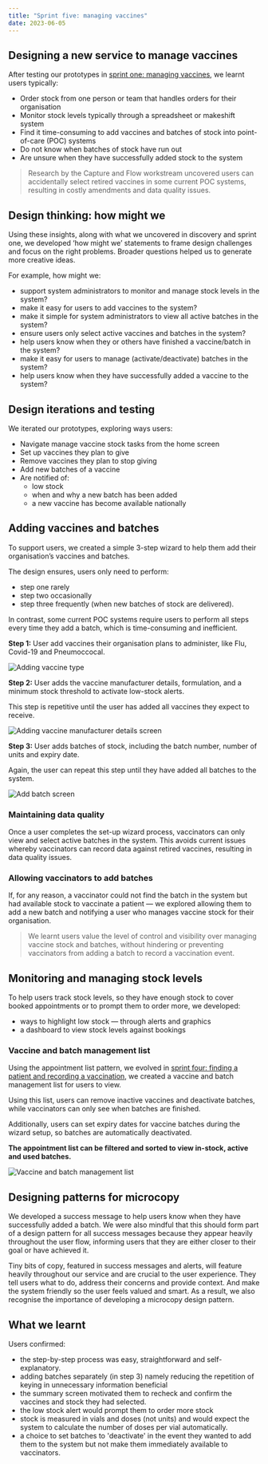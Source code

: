 ```yaml
---
title: "Sprint five: managing vaccines"
date: 2023-06-05
---
```


## Designing a new service to manage vaccines

After testing our prototypes in [sprint one: managing vaccines](https://record-a-vaccination-design-history.designhistory.app/sprint-one-managing-vaccines), we learnt users typically:

- Order stock from one person or team that handles orders for their organisation
- Monitor stock levels typically through a spreadsheet or makeshift system
- Find it time-consuming to add vaccines and batches of stock into point-of-care (POC) systems
- Do not know when batches of stock have run out
- Are unsure when they have successfully added stock to the system

> Research by the Capture and Flow workstream uncovered users can accidentally select retired vaccines in some current POC systems, resulting in costly amendments and data quality issues.

## Design thinking: how might we

Using these insights, along with what we uncovered in discovery and sprint one, we developed ‘how might we’ statements to frame design challenges and focus on the right problems. Broader questions helped us to generate more creative ideas.

For example, how might we:

- support system administrators to monitor and manage stock levels in the system?
- make it easy for users to add vaccines to the system?
- make it simple for system administrators to view all active batches in the system?
- ensure users only select active vaccines and batches in the system?
- help users know when they or others have finished a vaccine/batch in the system?
- make it easy for users to manage (activate/deactivate) batches in the system?
- help users know when they have successfully added a vaccine to the system?

## Design iterations and testing

We iterated our prototypes, exploring ways users:

- Navigate manage vaccine stock tasks from the home screen
- Set up vaccines they plan to give
- Remove vaccines they plan to stop giving
- Add new batches of a vaccine
- Are notified of:
  - low stock
  - when and why a new batch has been added
  - a new vaccine has become available nationally

## Adding vaccines and batches

To support users, we created a simple 3-step wizard to help them add their organisation’s vaccines and batches.

The design ensures, users only need to perform:

- step one rarely
- step two occasionally
- step three frequently (when new batches of stock are delivered).

In contrast, some current POC systems require users to perform all steps every time they add a batch, which is time-consuming and inefficient.

**Step 1:** User add vaccines their organisation plans to administer, like Flu, Covid-19 and Pneumoccocal.

![Adding vaccine type](n6b619rif2940ai31chnvvubj2yn.png)

**Step 2:** User adds the vaccine manufacturer details, formulation, and a minimum stock threshold to activate low-stock alerts.

This step is repetitive until the user has added all vaccines they expect to receive.

![Adding vaccine manufacturer details screen](gocy3hdb4xwrw1l6s7ykmdgfg73w.png)

**Step 3:** User adds batches of stock, including the batch number, number of units and expiry date.

Again, the user can repeat this step until they have added all batches to the system.

![Add batch screen](ajv8l4dii61ag0ehppb143agdoc3.png)

### Maintaining data quality

Once a user completes the set-up wizard process, vaccinators can only view and select active batches in the system. This avoids current issues whereby vaccinators can record data against retired vaccines, resulting in data quality issues.

### Allowing vaccinators to add batches

If, for any reason, a vaccinator could not find the batch in the system but had available stock to vaccinate a patient — we explored allowing them to add a new batch and notifying a user who manages vaccine stock for their organisation.

> We learnt users value the level of control and visibility over managing vaccine stock and batches, without hindering or preventing vaccinators from adding a batch to record a vaccination event.

## Monitoring and managing stock levels

To help users track stock levels, so they have enough stock to cover booked appointments or to prompt them to order more, we developed:

- ways to highlight low stock — through alerts and graphics
- a dashboard to view stock levels against bookings

### Vaccine and batch management list

Using the appointment list pattern, we evolved in [sprint four: finding a patient and recording a vaccination](https://record-a-vaccination-service-design-history.designhistory.app/sprint-4-finding-patients-recording-vaccinations), we created a vaccine and batch management list for users to view.

Using this list, users can remove inactive vaccines and deactivate batches, while vaccinators can only see when batches are finished.

Additionally, users can set expiry dates for vaccine batches during the wizard setup, so batches are automatically deactivated.

**The appointment list can be filtered and sorted to view in-stock, active and used batches.**

![Vaccine and batch management list](0gsqn3mh5hainkv3h8tk7eo47kx7.png)

## Designing patterns for microcopy

We developed a success message to help users know when they have successfully added a batch. We were also mindful that this should form part of a design pattern for all success messages because they appear heavily throughout the user flow, informing users that they are either closer to their goal or have achieved it.

Tiny bits of copy, featured in success messages and alerts, will feature heavily throughout our service and are crucial to the user experience. They tell users what to do, address their concerns and provide context. And make the system friendly so the user feels valued and smart. As a result, we also recognise the importance of developing a microcopy design pattern.

## What we learnt

Users confirmed:

- the step-by-step process was easy, straightforward and self-explanatory.
- adding batches separately (in step 3) namely reducing the repetition of keying in unnecessary information beneficial
- the summary screen motivated them to recheck and confirm the vaccines and stock they had selected.
- the low stock alert would prompt them to order more stock
- stock is measured in vials and doses (not units) and would expect the system to calculate the number of doses per vial automatically.
- a choice to set batches to 'deactivate' in the event they wanted to add them to the system but not make them immediately available to vaccinators.
